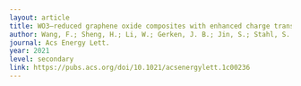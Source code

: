 ```yaml
---
layout: article
title: WO3–reduced graphene oxide composites with enhanced charge transfer for photoelectrochemical conversion
author: Wang, F.; Sheng, H.; Li, W.; Gerken, J. B.; Jin, S.; Stahl, S. S.*  
journal: Acs Energy Lett.	
year: 2021
level: secondary
link: https://pubs.acs.org/doi/10.1021/acsenergylett.1c00236
---
```


